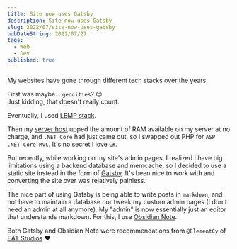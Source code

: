 ```yaml
---
title: Site now uses Gatsby
description: Site now uses Gatsby
slug: 2022/07/site-now-uses-gatsby
pubDateString: 2022/07/27
tags:
  - Web
  - Dev
published: true
---
```


My websites have gone through different tech stacks over the years.

First was maybe... `geocities`? 😊  
Just kidding, that doesn't really count.

Eventually, I used [LEMP stack](https://www.digitalocean.com/community/tutorials/what-is-lemp).

Then my [server host](https://www.digitalocean.com) upped the amount of RAM available on my server at no charge, and `.NET Core` had just came out, so I swapped out PHP for `ASP .NET Core MVC`. It's no secret I love `C#`.

But recently, while working on my site's admin pages, I realized I have big limitations using a backend database and memcache, so I decided to use a static site instead in the form of [Gatsby](https://www.gatsbyjs.com/). It's been nice to work with and converting the site over was relatively painless.

The nice part of using Gatsby is being able to write posts in `markdown`, and not have to maintain a database nor tweak my custom admin pages (I don't need an admin at all anymore). My "admin" is now essentially just an editor that understands markdown. For this, I use [Obsidian Note](https://obsidian.md).

Both Gatsby and Obsidian Note were recommendations from `@ElementCy` of [EAT Studios](https://eat-studios.com) ❤️

